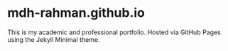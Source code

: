 # mdh-rahman.github.io

This is my academic and professional portfolio. Hosted via GitHub Pages using the Jekyll Minimal theme.
